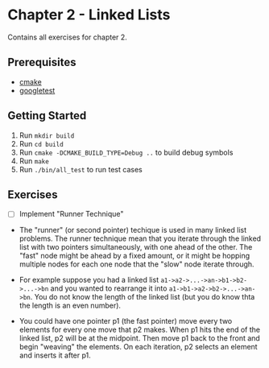 # Chapter 2 - Linked Lists
Contains all exercises for chapter 2.

## Prerequisites
- [cmake](https://cmake.org/)
- [googletest](https://github.com/google/googletest)

## Getting Started
1. Run `mkdir build`
2. Run `cd build`
3. Run `cmake -DCMAKE_BUILD_TYPE=Debug ..` to build debug symbols
4. Run `make`
5. Run `./bin/all_test` to run test cases

## Exercises
- [ ] Implement "Runner Technique" 

- The "runner" (or second pointer) techique is used in many linked list problems. The runner technique mean that you iterate through the linked list with two pointers simultaneously, with one ahead of the other. The "fast" node might be ahead by a fixed amount, or it might be hopping multiple nodes for each one node that the "slow" node iterate through.

- For example suppose you had a linked list `a1->a2->...->an->b1->b2->...->bn` and you wanted to rearrange it into `a1->b1->a2->b2->...->an->bn`. You do not know the length of the linked list (but you do know thta the length is an even number).

- You could have one pointer p1 (the fast pointer) move every two elements for every one move that p2 makes. When p1 hits the end of the linked list, p2 will be at the midpoint. Then move p1 back to the front and begin "weaving" the elements. On each iteration, p2 selects an element and inserts it after p1.


